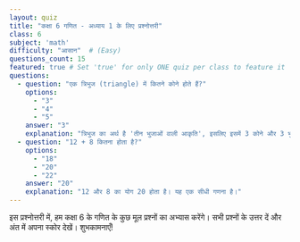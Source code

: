 ```yaml
---
layout: quiz
title: "कक्षा 6 गणित - अध्याय 1 के लिए प्रश्नोत्तरी"
class: 6
subject: 'math'
difficulty: "आसान"  # (Easy)
questions_count: 15
featured: true # Set 'true' for only ONE quiz per class to feature it
questions:
  - question: "एक त्रिभुज (triangle) में कितने कोने होते हैं?"
    options:
      - "3"
      - "4"
      - "5"
    answer: "3"
    explanation: "त्रिभुज का अर्थ है 'तीन भुजाओं वाली आकृति', इसलिए इसमें 3 कोने और 3 भुजाएँ होती हैं।"
  - question: "12 + 8 कितना होता है?"
    options:
      - "18"
      - "20"
      - "22"
    answer: "20"
    explanation: "12 और 8 का योग 20 होता है। यह एक सीधी गणना है।"
---
```


इस प्रश्नोत्तरी में, हम कक्षा 6 के गणित के कुछ मूल प्रश्नों का अभ्यास करेंगे। सभी प्रश्नों के उत्तर दें और अंत में अपना स्कोर देखें। शुभकामनाएँ!